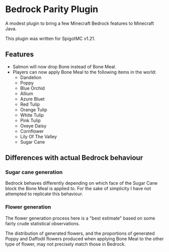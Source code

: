 # Bedrock Parity Plugin

A modest plugin to bring a few Minecraft Bedrock features to Minecraft Java.

This plugin was written for SpigotMC v1.21.

## Features

* Salmon will now drop Bone instead of Bone Meal.
* Players can now apply Bone Meal to the following items in the world:
  * Dandelion
  * Poppy
  * Blue Orchid
  * Allium
  * Azure Bluet
  * Red Tulip
  * Orange Tulip
  * White Tulip
  * Pink Tulip
  * Oxeye Daisy
  * Cornflower
  * Lily Of The Valley
  * Sugar Cane

## Differences with actual Bedrock behaviour

### Sugar cane generation

Bedrock behaves differently depending on which face of the Sugar Cane block the Bone Meal is applied to. For the sake
of simplicity I have not attempted to replicate this behaviour.

### Flower generation

The flower generation process here is a "best estimate" based on some fairly crude statistical observations.

The distribution of generated flowers, and the proportions of generated Poppy and Daffodil flowers produced when
applying Bone Meal to the other type of flower, may not precisely match those in Bedrock.
